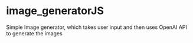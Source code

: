 # image_generatorJS
Simple Image generator, which takes user input and then uses OpenAI API to generate the images
